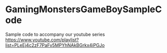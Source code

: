 # GamingMonstersGameBoySampleCode
Sample code to accompany our youtube series https://www.youtube.com/playlist?list=PLeEj4c2zF7PaFv5MPYhNAkBGrkx4iPGJo
